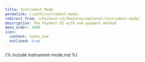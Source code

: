 ```yaml
---
title: Instrument Mode
permalink: /:path/instrument-mode/
redirect_from: /checkout-v3/features/optional/instrument-mode/
description: The Payment UI with one payment method
menu_order: 1800
icon:
  content: looks_one
  outlined: true
---
```


{% include instrument-mode.md %}
